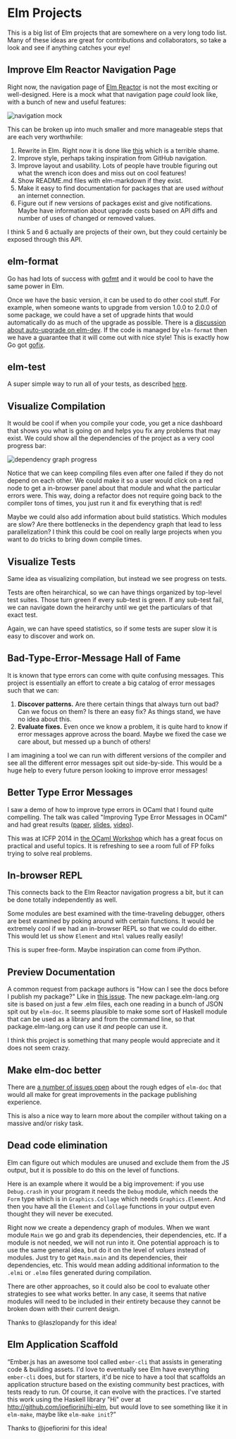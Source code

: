 # Elm Projects

This is a big list of Elm projects that are somewhere on a very long todo list.
Many of these ideas are great for contributions and collaborators, so take a
look and see if anything catches your eye!


## Improve Elm Reactor Navigation Page

Right now, the navigation page of [Elm Reactor](http://elm-lang.org/blog/Introducing-Elm-Reactor.elm)
is not the most exciting or well-designed. Here is a mock what that navigation page *could* look like,
with a bunch of new and useful features:

![navigation mock](https://raw.githubusercontent.com/elm-lang/projects/master/elm-reactor-navigation/mock.png)

This can be broken up into much smaller and more manageable steps that are each very worthwhile:

  1. Rewrite in Elm. Right now it is done like [this](https://github.com/elm-lang/elm-reactor/blob/master/backend/Index.hs) which is a terrible shame.
  2. Improve style, perhaps taking inspiration from GitHub navigation.
  3. Improve layout and usability. Lots of people have trouble figuring out what the wrench icon does and miss out on cool features!
  4. Show README.md files with elm-markdown if they exist.
  5. Make it easy to find documentation for packages that are used *without* an internet connection.
  6. Figure out if new versions of packages exist and give notifications. Maybe have information about upgrade costs based on API diffs and number of uses of changed or removed values.

I think 5 and 6 actually are projects of their own, but they could certainly be exposed through this API.


## elm-format

Go has had lots of success with [gofmt](http://blog.golang.org/go-fmt-your-code) and it would be cool to have the same power in Elm. 

Once we have the basic version, it can be used to do other cool stuff. For example, when someone wants to upgrade from version 1.0.0 to 2.0.0 of some package, we could have a set of upgrade hints that would automatically do as much of the upgrade as possible. There is a [discussion about auto-upgrade on elm-dev](https://groups.google.com/d/topic/elm-dev/zmgGF-yljUA/discussion). If the code is managed by `elm-format` then we have a guarantee that it will come out with nice style! This is exactly how Go got [gofix](http://golang.org/cmd/fix/). 


## elm-test

A super simple way to run all of your tests, as described [here](https://groups.google.com/forum/#!topic/elm-dev/-oC1b4KuELA).


## Visualize Compilation

It would be cool if when you compile your code, you get a nice dashboard that shows you what is going on and helps you fix any problems that may exist. We could show all the dependencies of the project as a very cool progress bar:

![dependency graph progress](https://raw.githubusercontent.com/elm-lang/projects/master/compiler-progress-visualization/mock.gif)

Notice that we can keep compiling files even after one failed if they do not depend on each other. We could make it so a user would click on a red node to get a in-browser panel about that module and what the particular errors were. This way, doing a refactor does not require going back to the compiler tons of times, you just run it and fix everything that is red!

Maybe we could also add information about build statistics. Which modules are slow? Are there bottlenecks in the dependency graph that lead to less parallelization? I think this could be cool on really large projects when you want to do tricks to bring down compile times.


## Visualize Tests

Same idea as visualizing compilation, but instead we see progress on tests.

Tests are often heirarchical, so we can have things organized by top-level test suites. Those turn green if every sub-test is green. If any sub-test fail, we can navigate down the heirarchy until we get the particulars of that exact test.

Again, we can have speed statistics, so if some tests are super slow it is easy to discover and work on.


## Bad-Type-Error-Message Hall of Fame

It is known that type errors can come with quite confusing messages. This project is essentially an effort to create a big catalog of error messages such that we can:

1. **Discover patterns.** Are there certain things that always turn out bad? Can we focus on them? Is there an easy fix? As things stand, we have no idea about this.
2. **Evaluate fixes.** Even once we know a problem, it is quite hard to know if error messages approve across the board. Maybe we fixed the case we care about, but messed up a bunch of others!

I am imagining a tool we can run with different versions of the compiler and see all the different error messages spit out side-by-side. This would be a huge help to every future person looking to improve error messages!


## Better Type Error Messages

I saw a demo of how to improve type errors in OCaml that I found quite compelling. The talk was called "Improving Type Error Messages in OCaml" and had great results ([paper](http://ocaml.org/meetings/ocaml/2014/ocaml2014_9.pdf), [slides](http://ocaml.org/meetings/ocaml/2014/chargueraud-slides.pdf), [video](https://www.youtube.com/watch?v=V_ipQZeBueg&list=UUP9g4dLR7xt6KzCYntNqYcw)).

This was at ICFP 2014 in [the OCaml Workshop](http://ocaml.org/meetings/ocaml/2014/) which has a great focus on practical and useful topics. It is refreshing to see a room full of FP folks trying to solve real problems.


## In-browser REPL

This connects back to the Elm Reactor navigation progress a bit, but it can be done totally independently as well.

Some modules are best examined with the time-traveling debugger, others are best examined by poking around with certain functions. It would be extremely cool if we had an in-browser REPL so that we could do either. This would let us show `Element` and `Html` values really easily!

This is super free-form. Maybe inspiration can come from iPython.


## Preview Documentation

A common request from package authors is "How can I see the docs before I publish my package?" Like in [this issue](https://github.com/elm-lang/elm-lang.org/issues/169). The new package.elm-lang.org site is based on just a few .elm files, each one reading in a bunch of JSON spit out by `elm-doc`. It seems plausible to make some sort of Haskell module that can be used as a library and from the command line, so that package.elm-lang.org can use it *and* people can use it.

I think this project is something that many people would appreciate and it does not seem crazy.


## Make elm-doc better

There are [a number of issues open](https://github.com/elm-lang/elm-compiler/issues?q=is%3Aissue+is%3Aopen+elm-doc) about the rough edges of `elm-doc` that would all make for great improvements in the package publishing experience.

This is also a nice way to learn more about the compiler without taking on a massive and/or risky task.


## Dead code elimination

Elm can figure out which modules are unused and exclude them from the JS output, but it is possible to do this on the level of functions.

Here is an example where it would be a big improvement: if you use `Debug.crash` in your program it needs the `Debug` module, which needs the `Form` type which is in `Graphics.Collage` which needs `Graphics.Element`. And then you have all the `Element` and `Collage` functions in your output even thought they will never be executed.

Right now we create a dependency graph of modules. When we want module `Main` we go and grab its dependencies, their dependencies, etc. If a module is not needed, we will not run into it. One potential approach is to use the same general idea, but do it on the level of *values* instead of modules. Just try to get `Main.main` and its dependencies, their dependencies, etc. This would mean adding additional information to the `.elmi` or `.elmo` files generated during compilation.

There are other approaches, so it could also be cool to evaluate other strategies to see what works better. In any case, it seems that native modules will need to be included in their entirety because they cannot be broken down with their current design.

Thanks to @laszlopandy for this idea!

## Elm Application Scaffold

&ldquo;Ember.js has an awesome tool called `ember-cli` that assists in generating code & building assets. I'd love to eventually see Elm have everything `ember-cli` does, but for starters, it'd be nice to have a tool that scaffolds an application structure based on the existing community best practices, with tests ready to run. Of course, it can evolve with the practices. I've started this work using the Haskell library "Hi" over at http://github.com/joefiorini/hi-elm, but would love to see something like it in `elm-make`, maybe like `elm-make init`?&rdquo;

Thanks to @joefiorini for this idea!